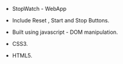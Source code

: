 - StopWatch - WebApp

- Include Reset , Start and Stop Buttons.

- Built using javascript - DOM manipulation. 

- CSS3. 

- HTML5.
